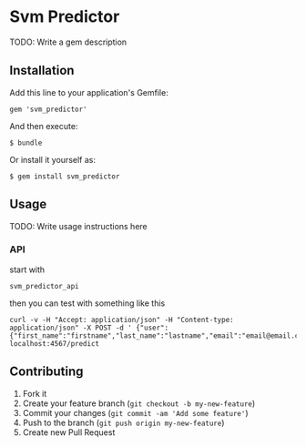 # Svm Predictor

TODO: Write a gem description

## Installation

Add this line to your application's Gemfile:

    gem 'svm_predictor'

And then execute:

    $ bundle

Or install it yourself as:

    $ gem install svm_predictor

## Usage

TODO: Write usage instructions here

### API

start with

    svm_predictor_api

then you can test with something like this

    curl -v -H "Accept: application/json" -H "Content-type: application/json" -X POST -d ' {"user":{"first_name":"firstname","last_name":"lastname","email":"email@email.com","password":"app123","password_confirmation":"app123"}}' localhost:4567/predict


## Contributing

1. Fork it
2. Create your feature branch (`git checkout -b my-new-feature`)
3. Commit your changes (`git commit -am 'Add some feature'`)
4. Push to the branch (`git push origin my-new-feature`)
5. Create new Pull Request
